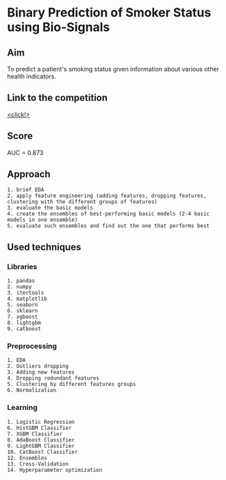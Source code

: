 # Binary Prediction of Smoker Status using Bio-Signals
## Aim
To predict a patient's smoking status given information about various other health indicators.
## Link to the competition
[\<click!\>](https://www.kaggle.com/competitions/playground-series-s3e24)
## Score
AUC = 0.873
## Approach
    1. brief EDA
    2. apply feature engineering (adding features, dropping features, clustering with the different groups of features)
    3. evaluate the basic models
    4. create the ensembles of best-performing basic models (2-4 basic models in one ensemble)
    5. evaluate such ensembles and find out the one that performs best
## Used techniques
### Libraries
    1. pandas
    2. numpy
    3. itertools
    4. matplotlib
    5. seaborn
    6. sklearn
    7. xgboost
    8. lightgbm
    9. catboost
### Preprocessing
    1. EDA
    2. Outliers dropping
    3. Adding new features
    4. Dropping redundant features
    5. Clustering by different features groups
    6. Normalization
### Learning
    1. Logistic Regression
    6. HistGBM Classifier
    7. XGBM Classifier
    8. AdaBoost Classifier
    9. LightGBM Classifier
    10. CatBoost Classifier
    12. Ensembles
    13. Cross-Validation
    14. Hyperparameter optimization
